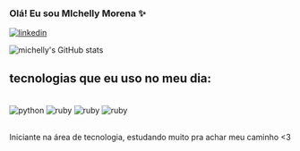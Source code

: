 
### Olá! Eu sou MIchelly Morena ✨

[![linkedin](https://img.shields.io/badge/LinkedIn-0077B5?style=for-the-badge&logo=linkedin&logoColor=white)](https://www.linkedin.com/in/michelly-morena-3b631a276)

![michelly's GitHub stats](https://github-readme-stats.vercel.app/api?username=MichellyMorena&show_icons=true&theme=dark)

## tecnologias que eu uso no meu dia:

<div style= "display: inline_block"><br/>
  <img align="center" alt="python" src="https://img.shields.io/badge/Python-3776AB?style=for-the-badge&logo=python&logoColor=white" />
  <img align="center" alt="ruby" src="https://img.shields.io/badge/Ruby-CC342D?style=for-the-badge&logo=ruby&logoColor=white" />
  <img align="center" alt="ruby" src="https://img.shields.io/badge/unrealengine-%23313131.svg?style=for-the-badge&logo=unrealengine&logoColor=white" />
  <img align="center" alt="ruby" src="https://img.shields.io/badge/c++-%2300599C.svg?style=for-the-badge&logo=c%2B%2B&logoColor=white" />
  
</div><br/>

Iniciante na área de tecnologia, estudando muito pra achar meu caminho <3


  



